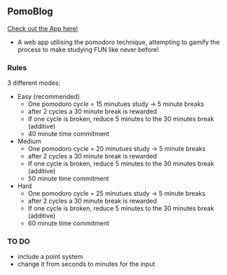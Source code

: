 ## PomoBlog
[Check out the App here!](https://dezzy001.github.io/pomo/pomoApp.html)

* A web app utilising the pomodoro technique, attempting to gamify the process to make studying FUN like never before!
### Rules
3 different modes:
* Easy (recommended)
  * One pomodoro cycle = 15 minutues study -> 5 minute breaks
  * after 2 cycles a 30 minute break is rewarded
  * If one cycle is broken, reduce 5 minutes to the 30 minutes break (additive)
  * 40 minute time commitment
* Medium 
  * One pomodoro cycle = 20 minutues study -> 5 minute breaks
  * after 2 cycles a 30 minute break is rewarded
  * If one cycle is broken, reduce 5 minutes to the 30 minutes break (additive)
  * 50 minute time commitment
* Hard
  * One pomodoro cycle = 25 minutues study -> 5 minute breaks
  * after 2 cycles a 30 minute break is rewarded
  * If one cycle is broken, reduce 5 minutes to the 30 minutes break (additive)
  * 60 minute time commitment
### TO DO
  * include a point system
  * change it from seconds to minutes for the input
  

